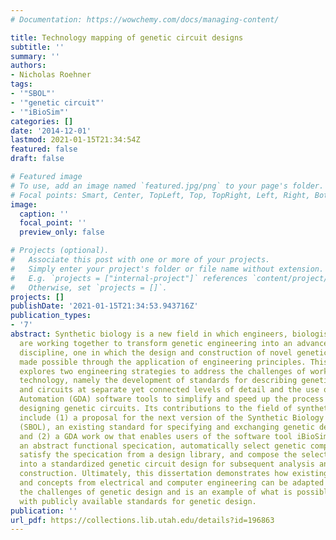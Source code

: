 ```yaml
---
# Documentation: https://wowchemy.com/docs/managing-content/

title: Technology mapping of genetic circuit designs
subtitle: ''
summary: ''
authors:
- Nicholas Roehner
tags:
- '"SBOL"'
- '"genetic circuit"'
- '"iBioSim"'
categories: []
date: '2014-12-01'
lastmod: 2021-01-15T21:34:54Z
featured: false
draft: false

# Featured image
# To use, add an image named `featured.jpg/png` to your page's folder.
# Focal points: Smart, Center, TopLeft, Top, TopRight, Left, Right, BottomLeft, Bottom, BottomRight.
image:
  caption: ''
  focal_point: ''
  preview_only: false

# Projects (optional).
#   Associate this post with one or more of your projects.
#   Simply enter your project's folder or file name without extension.
#   E.g. `projects = ["internal-project"]` references `content/project/deep-learning/index.md`.
#   Otherwise, set `projects = []`.
projects: []
publishDate: '2021-01-15T21:34:53.943716Z'
publication_types:
- '7'
abstract: Synthetic biology is a new field in which engineers, biologists, and chemists
  are working together to transform genetic engineering into an advanced engineering
  discipline, one in which the design and construction of novel genetic circuits are
  made possible through the application of engineering principles. This dissertation
  explores two engineering strategies to address the challenges of working with genetic
  technology, namely the development of standards for describing genetic components
  and circuits at separate yet connected levels of detail and the use of Genetic Design
  Automation (GDA) software tools to simplify and speed up the process of optimally
  designing genetic circuits. Its contributions to the field of synthetic biology
  include (1) a proposal for the next version of the Synthetic Biology Open Language
  (SBOL), an existing standard for specifying and exchanging genetic designs electronically,
  and (2) a GDA work ow that enables users of the software tool iBioSim to create
  an abstract functional specication, automatically select genetic components that
  satisfy the specication from a design library, and compose the selected components
  into a standardized genetic circuit design for subsequent analysis and physical
  construction. Ultimately, this dissertation demonstrates how existing techniques
  and concepts from electrical and computer engineering can be adapted to overcome
  the challenges of genetic design and is an example of what is possible when working
  with publicly available standards for genetic design.
publication: ''
url_pdf: https://collections.lib.utah.edu/details?id=196863
---
```


